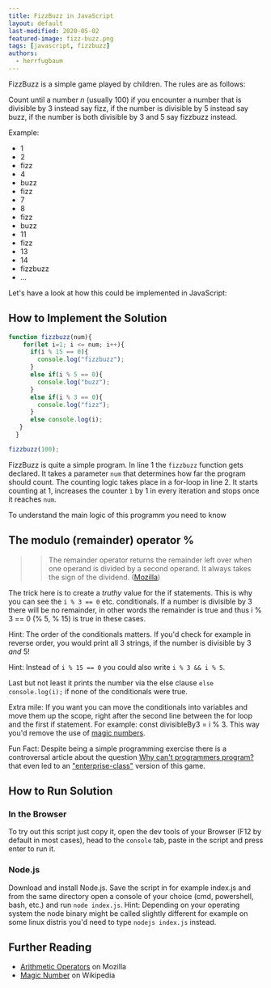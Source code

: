 ```yaml
---
title: FizzBuzz in JavaScript
layout: default
last-modified: 2020-05-02
featured-image: fizz-buzz.png
tags: [javascript, fizzbuzz]
authors:
  - herrfugbaum
---
```


FizzBuzz is a simple game played by children. The rules are as follows:

Count until a number _n_ (usually 100) if you encounter a number that is divisible by 3 instead say fizz, if the number is divisible by 5 instead say buzz, if the number is both divisible by 3 and 5 say fizzbuzz instead.

Example:

* 1
* 2
* fizz
* 4
* buzz
* fizz
* 7
* 8
* fizz
* buzz
* 11
* fizz
* 13
* 14
* fizzbuzz
* ...

Let's have a look at how this could be implemented in JavaScript:

## How to Implement the Solution

```javascript
function fizzbuzz(num){
    for(let i=1; i <= num; i++){
      if(i % 15 == 0){
        console.log("fizzbuzz");
      }
      else if(i % 5 == 0){
        console.log("buzz");
      }
      else if(i % 3 == 0){
        console.log("fizz");
      }
      else console.log(i);
   }
  }

fizzbuzz(100);
```

FizzBuzz is quite a simple program.
In line 1 the `fizzbuzz` function gets declared. It takes a parameter `num` that determines how far the program should count.
The counting logic takes place in a for-loop in line 2. It starts counting at 1, increases the counter `ì` by 1 in every iteration and stops once it reaches `num`.

To understand the main logic of this programm you need to know

## The modulo (remainder) operator %

>> The remainder operator returns the remainder left over when one operand is divided by a second operand. It always takes the sign of the dividend. ([Mozilla][1])

The trick here is to create a _truthy_ value for the if statements. This is why you can see the `i % 3 == 0` etc. conditionals. If a number is divisible by 3 there will be no remainder, in other words the remainder is true and thus i % 3 == 0 (% 5, % 15) is true in these cases.

Hint: The order of the conditionals matters. If you'd check for example in reverse order, you would print all 3 strings, if the number is divisible by 3 _and_ 5!

Hint: Instead of `i % 15 == 0` you could also write `i % 3 && i % 5`.

Last but not least it prints the number via the else clause `else console.log(i);` if none of the conditionals were true.

Extra mile: If you want you can move the conditionals into variables and move them up the scope, right after the second line between the for loop and the first if statement.
For example: const divisibleBy3 = i % 3. This way you'd remove the use of [magic numbers][2].

Fun Fact: Despite being a simple programming exercise there is a controversal article about the question [Why can't programmers program?](https://blog.codinghorror.com/why-cant-programmers-program/) that even led to an ["enterprise-class"](https://github.com/EnterpriseQualityCoding/FizzBuzzEnterpriseEdition) version of this game.

## How to Run Solution

### In the Browser

To try out this script just copy it, open the dev tools of your Browser (F12 by default in most cases), head to the `console` tab, paste in the script and press enter to run it.

### Node.js

Download and install Node.js.
Save the script in for example index.js and from the same directory open a console of your choice (cmd, powershell, bash, etc.) and run `node index.js`.
Hint: Depending on your operating system the node binary might be called slightly different for example on some linux distris you'd need to type `nodejs index.js` instead.

## Further Reading

- [Arithmetic Operators][1] on Mozilla
- [Magic Number][2] on Wikipedia

[1]: https://developer.mozilla.org/en-US/docs/Web/JavaScript/Reference/Operators/Arithmetic_Operators#Remainder
[2]: https://en.wikipedia.org/wiki/Magic_number_(programming)
